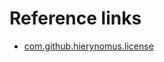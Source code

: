 # Reference links
* [com.github.hierynomus.license](https://plugins.gradle.org/plugin/com.github.hierynomus.license)